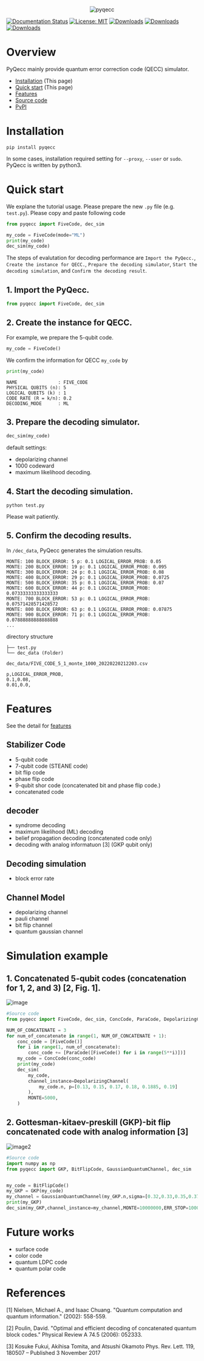 <div align="center">
<img src="https://user-images.githubusercontent.com/72004949/148188473-22ea4600-d1d1-46b6-814b-0d3414af5750.png" alt="pyqecc" title="pyqecc">
</div>

[![Documentation Status](https://readthedocs.org/projects/pyqecc/badge/?version=latest)](https://pyqecc.readthedocs.io/en/latest/?badge=latest)
[![License: MIT](https://img.shields.io/badge/License-MIT-yellow.svg)](https://opensource.org/licenses/MIT)
[![Downloads](https://pepy.tech/badge/pyqecc)](https://pepy.tech/project/pyqecc)
[![Downloads](https://pepy.tech/badge/pyqecc/month)](https://pepy.tech/project/pyqecc)
[![Downloads](https://pepy.tech/badge/pyqecc/week)](https://pepy.tech/project/pyqecc)
# Overview
PyQecc mainly provide quantum error correction code (QECC) simulator.
- [Installation](https://pyqecc.readthedocs.io/en/latest/?) (This page)
- [Quick start](https://pyqecc.readthedocs.io/en/latest/?) (This page)
- [Features](https://pyqecc.readthedocs.io/en/latest/features.html)
- [Source code](https://github.com/papillon-woof/pyqecc)
- [PyPI](https://pypi.org/project/pyqecc/0.0.1/)
# Installation

```
pip install pyqecc
```
In some cases, installation required setting for `--proxy`, `--user` or `sudo`. PyQecc is written by python3.

# Quick start
We explane the tutorial usage. 
Please prepare the new `.py` file (e.g. `test.py`). Please copy and paste following code
```python
from pyqecc import FiveCode, dec_sim

my_code = FiveCode(mode="ML")
print(my_code)
dec_sim(my_code)
```
The steps of evalutation for decoding performance are `Import the PyQecc.`, `Create the instance for QECC.`, `Prepare the decoding simulator`, `Start the decoding simulation`, and `Confirm the decoding result`.

## 1. Import the PyQecc.
```python
from pyqecc import FiveCode, dec_sim
```
## 2. Create the instance for QECC.
For example, we prepare the 5-qubit code.
```python
my_code = FiveCode()
```
We confirm the information for QECC `my_code` by
```python
print(my_code)
```
```
NAME               : FIVE_CODE
PHYSICAL QUBITS (n): 5
LOGICAL QUBITS (k) : 1
CODE RATE (R = k/n): 0.2
DECODING_MODE      : ML
```

## 3. Prepare the decoding simulator.
```python
dec_sim(my_code)
```
default settings:
- depolarizing channel
- 1000 codeward
- maximum likelihood decoding.

## 4. Start the decoding simulation. 
```
python test.py
```
Please wait patiently. 
## 5. Confirm the decoding results.
In `/dec_data`, PyQecc generates the simulation results.

```console
MONTE: 100 BLOCK_ERROR: 5 p: 0.1 LOGICAL_ERROR_PROB: 0.05
MONTE: 200 BLOCK_ERROR: 19 p: 0.1 LOGICAL_ERROR_PROB: 0.095
MONTE: 300 BLOCK_ERROR: 24 p: 0.1 LOGICAL_ERROR_PROB: 0.08
MONTE: 400 BLOCK_ERROR: 29 p: 0.1 LOGICAL_ERROR_PROB: 0.0725
MONTE: 500 BLOCK_ERROR: 35 p: 0.1 LOGICAL_ERROR_PROB: 0.07
MONTE: 600 BLOCK_ERROR: 44 p: 0.1 LOGICAL_ERROR_PROB: 0.07333333333333333
MONTE: 700 BLOCK_ERROR: 53 p: 0.1 LOGICAL_ERROR_PROB: 0.07571428571428572
MONTE: 800 BLOCK_ERROR: 63 p: 0.1 LOGICAL_ERROR_PROB: 0.07875
MONTE: 900 BLOCK_ERROR: 71 p: 0.1 LOGICAL_ERROR_PROB: 0.07888888888888888
...
```

directory structure
```
├── test.py
└── dec_data (Folder)
```

`dec_data/FIVE_CODE_5_1_monte_1000_20220220212203.csv`
```
p,LOGICAL_ERROR_PROB,
0.1,0.08,
0.01,0.0,
```

# Features
See the detail for [features](features.md)

## Stabilizer Code
- 5-qubit code
- 7-qubit code (STEANE code)
- bit flip code
- phase flip code
- 9-qubit shor code (concatenated bit and phase flip code.)
- concatenated code

## decoder
- syndrome decoding
- maximum likelihood (ML) decoding
- belief propagation decoding (concatenated code only)
- decoding with analog informatuon [3] (GKP qubit only)

## Decoding simulation
- block error rate

## Channel Model
- depolarizing channel
- pauli channel
- bit flip channel
- quantum gaussian channel

# Simulation example

## 1. Concatenated 5-qubit codes (concatenation for 1, 2, and 3) [2, Fig. 1].  
![image](https://user-images.githubusercontent.com/72004949/148180717-3c523204-3acc-48c6-a736-503b14dece4e.png)
```python
#Source code
from pyqecc import FiveCode, dec_sim, ConcCode, ParaCode, DepolarizingChannel

NUM_OF_CONCATENATE = 3
for num_of_concatenate in range(1, NUM_OF_CONCATENATE + 1):
    conc_code = [FiveCode()]
    for i in range(1, num_of_concatenate):
        conc_code += [ParaCode([FiveCode() for i in range(5**i)])]
    my_code = ConcCode(conc_code)
    print(my_code)
    dec_sim(
        my_code,
        channel_instance=DepolarizingChannel(
            my_code.n, p=[0.13, 0.15, 0.17, 0.18, 0.1885, 0.19]
        ),
        MONTE=5000,
    )
```

## 2. Gottesman-kitaev-preskill (GKP)-bit flip concatenated code with analog information [3]
![image2](https://user-images.githubusercontent.com/72004949/154846414-611be2d5-df48-469b-b67b-1dd94cd4830d.png)


```python
#Source code
import numpy as np
from pyqecc import GKP, BitFlipCode, GaussianQuantumChannel, dec_sim


my_code = BitFlipCode()
my_GKP = GKP(my_code)
my_channel = GaussianQuantumChannel(my_GKP.n,sigma=[0.32,0.33,0.35,0.37,0.39],phase_flip=False)
print(my_GKP)
dec_sim(my_GKP,channel_instance=my_channel,MONTE=10000000,ERR_STOP=1000000)
```


# Future works
- surface code
- color code
- quantum LDPC code
- quantum polar code

# References
[1] Nielsen, Michael A., and Isaac Chuang. "Quantum computation and quantum information." (2002): 558-559.

[2] Poulin, David. "Optimal and efficient decoding of concatenated quantum block codes." Physical Review A 74.5 (2006): 052333.

[3] Kosuke Fukui, Akihisa Tomita, and Atsushi Okamoto Phys. Rev. Lett. 119, 180507 – Published 3 November 2017
